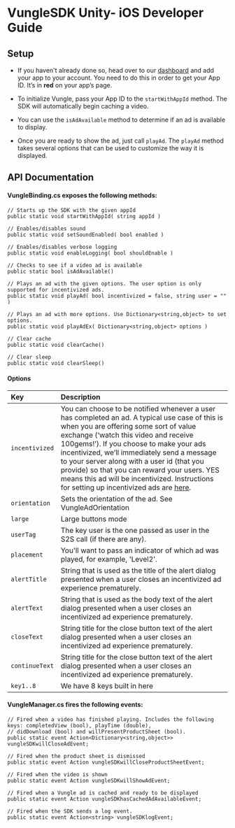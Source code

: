 # VungleSDK Unity- iOS Developer Guide

## Setup

* If you haven't already done so, head over to our [dashboard](https://v.vungle.com/dashboard/login) and add your app to your account. You need to do this in order to get your App ID. It’s in **red** on your app’s page.

* To initialize Vungle, pass your App ID to the `startWithAppId` method. The SDK will automatically begin caching a video. 

* You can use the `isAdAvailable` method to determine if an ad is available to display. 

* Once you are ready to show the ad, just call `playAd`. The `playAd` method takes several options that can be used to customize the way it is displayed.

## API Documentation

#### VungleBinding.cs exposes the following methods:
```
// Starts up the SDK with the given appId
public static void startWithAppId( string appId )

// Enables/disables sound
public static void setSoundEnabled( bool enabled )

// Enables/disables verbose logging
public static void enableLogging( bool shouldEnable )

// Checks to see if a video ad is available
public static bool isAdAvailable()

// Plays an ad with the given options. The user option is only supported for incentivized ads.
public static void playAd( bool incentivized = false, string user = "" )

// Plays an ad with more options. Use Dictionary<string,object> to set options.
public static void playAdEx( Dictionary<string,object> options )

// Clear cache
public static void clearCache()

// Clear sleep
public static void clearSleep()
```

#### Options
| Key          | Description |
| :----------- |:----------- |
| `incentivized` | You can choose to be notified whenever a user has completed an ad. A typical use case of this is when you are offering some sort of value exchange (‘watch this video and receive 100gems!’). If you choose to make your ads incentivized, we’ll immediately send a message to your server along with a user id (that you provide) so that you can reward your users. YES means this ad will be incentivized. Instructions for setting up incentivized ads are [here](https://github.com/Vungle/vungle-resources/tree/master/English/Incentivized-Ads). |
| `orientation` | Sets the orientation of the ad. See VungleAdOrientation |
| `large` | Large buttons mode |
| `userTag` | The key user is the one passed as user in the S2S call (if there are any). |
| `placement` | You'll want to pass an indicator of which ad was played, for example, 'Level2'. |
| `alertTitle` | String that is used as the title of the alert dialog presented when a user closes an incentivized ad experience prematurely. |
| `alertText` | String that is used as the body text of the alert dialog presented when a user closes an incentivized ad experience prematurely. |
| `closeText` | String title for the close button text of the alert dialog presented when a user closes an incentivized ad experience prematurely. |
| `continueText` | String title for the close button text of the alert dialog presented when a user closes an incentivized ad experience prematurely. |
| `key1..8` | We have 8 keys built in here |


#### VungleManager.cs fires the following events:
```
// Fired when a video has finished playing. Includes the following keys: completedView (bool), playTime (double),
// didDownload (bool) and willPresentProductSheet (bool).
public static event Action<Dictionary<string,object>> vungleSDKwillCloseAdEvent;

// Fired when the product sheet is dismissed
public static event Action vungleSDKwillCloseProductSheetEvent;

// Fired when the video is shown
public static event Action vungleSDKwillShowAdEvent;

// Fired when a Vungle ad is cached and ready to be displayed
public static event Action vungleSDKhasCachedAdAvailableEvent;

// Fired when the SDK sends a log event.
public static event Action<string> vungleSDKlogEvent;
```
